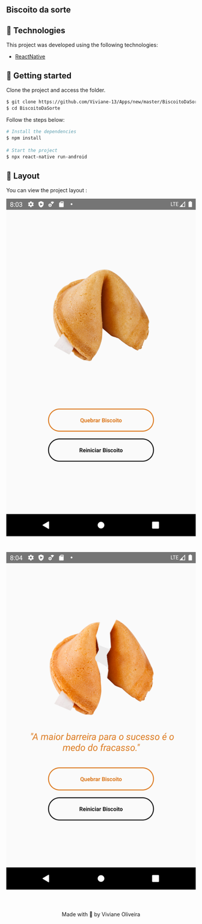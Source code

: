 ## Biscoito da sorte

## 🧪 Technologies

This project was developed using the following technologies:

- [ReactNative](https://reactjs.org)


## 🚀 Getting started

Clone the project and access the folder.

```bash
$ git clone https://github.com/Viviane-13/Apps/new/master/BiscoitoDaSorte
$ cd BiscoitoDaSorte
```

Follow the steps below:
```bash
# Install the dependencies
$ npm install

# Start the project
$ npx react-native run-android
```


## 🔖 Layout

You can view the project layout :

<p align="center">
  <img alt="Letmeask" src=".github/biscoito.png" >
</p>
<h1 align="center">
    <img alt="Letmeask" title="Letmeask" src=".github/biscoitoAberto.png" />
</h1>

<br>



<p align="center">Made with 💜 by Viviane Oliveira</p>
